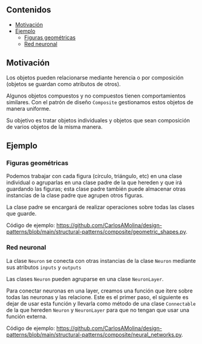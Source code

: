 ## Contenidos
- [Motivación](#motivación)
- [Ejemplo](#ejemplo)
  - [Figuras geométricas](#figuras-geométricas)
  - [Red neuronal](#red-neuronal)

## Motivación

Los objetos pueden relacionarse mediante herencia o por composición (objetos se guardan como atributos de otros).

Algunos objetos compuestos y no compuestos tienen comportamientos similares. Con el patrón de diseño `Composite` gestionamos estos objetos de manera uniforme.

Su objetivo es tratar objetos individuales y objetos que sean composición de varios objetos de la misma manera.

## Ejemplo

### Figuras geométricas

Podemos trabajar con cada figura (círculo, triángulo, etc) en una clase individual o agruparlas en una clase padre de la que hereden y que irá guardando las figuras; esta clase padre también puede almacenar otras instancias de la clase padre que agrupen otros figuras.

La clase padre se encargará de realizar operaciones sobre todas las clases que guarde.

Código de ejemplo: <https://github.com/CarlosAMolina/design-patterns/blob/main/structural-patterns/composite/geometric_shapes.py>.

### Red neuronal

La clase `Neuron` se conecta con otras instancias de la clase `Neuron` mediante sus atributos `inputs` y `outputs`

Las clases `Neuron` pueden agruparse en una clase `NeuronLayer`.

Para conectar neuronas en una layer, creamos una función que itere sobre todas las neuronas y las relacione. Este es el primer paso, el siguiente es dejar de usar esta función y llevarla como método de una clase `Connectable` de la que hereden `Neuron` y `NeuronLayer` para que no tengan que usar una función externa.

Código de ejemplo: <https://github.com/CarlosAMolina/design-patterns/blob/main/structural-patterns/composite/neural_networks.py>.
